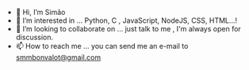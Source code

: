 - 👋 Hi, I’m Simão
- 👀 I’m interested in ... Python, C , JavaScript, NodeJS, CSS, HTML...!
- 💞️ I’m looking to collaborate on ... just talk to me , I'm always open for discussion.
- 📫 How to reach me ... you can send me an e-mail to smmbonvalot@gmail.com

<!---
izzypt/izzypt is a ✨ special ✨ repository because its `README.md` (this file) appears on your GitHub profile.
You can click the Preview link to take a look at your changes.
--->
